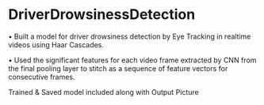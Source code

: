# DriverDrowsinessDetection

• Built a model for driver drowsiness detection by Eye Tracking in realtime videos using Haar Cascades.

• Used the significant features for each video frame extracted by CNN from the final pooling layer to stitch as a sequence of feature vectors for consecutive frames.

Trained & Saved model included along with Output Picture
